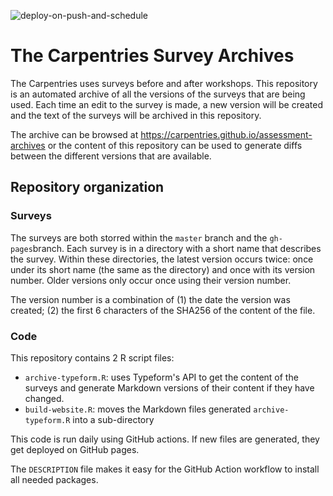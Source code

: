 ![deploy-on-push-and-schedule](https://github.com/carpentries/assessment-archives/workflows/deploy-on-push-and-schedule/badge.svg)

# The Carpentries Survey Archives

The Carpentries uses surveys before and after workshops. This repository is an
automated archive of all the versions of the surveys that are being used. Each
time an edit to the survey is made, a new version will be created and the text
of the surveys will be archived in this repository.

The archive can be browsed at <https://carpentries.github.io/assessment-archives> or the content of this repository can be used to generate diffs between the different versions that are available.

## Repository organization

### Surveys

The surveys are both storred within the `master` branch and the `gh-pages`branch. Each survey is in a directory with a short name that describes the survey. Within these directories, the latest version occurs twice: once under its short name (the same as the directory) and once with its version number. Older versions only occur once using their version number.

The version number is a combination of (1) the date the version was created; (2) the first 6 characters of the SHA256 of the content of the file.


### Code

This repository contains 2 R script files: 

- `archive-typeform.R`: uses Typeform's API to get the content of the surveys
  and generate Markdown versions of their content if they have changed.
- `build-website.R`: moves the Markdown files generated `archive-typeform.R`   into a sub-directory

This code is run daily using GitHub actions. If new files are generated, they get deployed on GitHub pages.

The `DESCRIPTION` file makes it easy for the GitHub Action workflow to install all needed packages.
